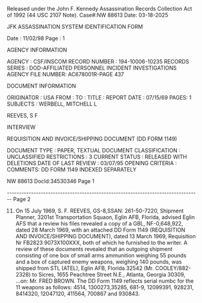 Released under the John F. Kennedy
Assassination Records Collection Act of
1992 (44 USC 2107 Note). Case#:NW
88613 Date: 03-18-2025

JFK ASSASSINATION SYSTEM
IDENTIFICATION FORM

Date : 11/02/98
Page : 1

AGENCY INFORMATION

AGENCY : CSF/INSCOM
RECORD NUMBER : 194-10006-10235
RECORDS SERIES : DOD-AFFILIATED PERSONNEL INCIDENT INVESTIGATIONS
AGENCY FILE NUMBER: AC678001R-PAGE 437

DOCUMENT INFORMATION

ORIGINATOR : USA
FROM :
TO :
TITLE : REPORT
DATE : 07/15/69
PAGES: 1
SUBJECTS : WERBELL, MITCHELL L

REEVES, S F

INTERVIEW

REQUISITION AND INVOICE/SHIPPING DOCUMENT (DD FORM 1149)

DOCUMENT TYPE : PAPER, TEXTUAL DOCUMENT
CLASSIFICATION : UNCLASSIFIED
RESTRICTIONS : 3
CURRENT STATUS : RELEASED WITH DELETIONS
DATE OF LAST REVIEW : 03/07/95
OPENING CRITERIA :
COMMENTS: DD FORM 1149 INDEXED SEPARATELY

NW 88613 DocId:34530346 Page 1


-------------------------------------------------------------------------------- Page 2

11. On 15 July 1969, S. F. REEVES, GS-8,SSAN: 261-50-7220, Shipment Planner, 3201st Transportation Squaon, Eglin AFB, Florida, advised Eglin AFS that a review his files revealed a copy of a GBL, NF-0,648,922, dated 28 March 1969, with an attached DD Form 1149 (REQUISITION AND INVOICE/SHIPPING DOCUMENT), dated 13 March 1969, Requisition Nr FB2823 9073X100XXX, both of which he furnished to the writer. A review of these documents revealed that an outgoing shipment consisting of one box of small arms ammunition weighing 55 pounds and a box of captured enemy weapons, weighing 140 pounds, was shipped from STL (ATEL), Eglin AFB, Florida 32542 (Mr. COOLEY/882-2328) to Sicres, 1655 Peachtree Street N.E., Atlanta, Georgia 30309, ...on: Mr. FRED BROWN. The DD Form 1149 reflects serial numbc for the 11 weapons as follows: 4514, 1300273,35285, 681-9, 12099391, 928231, 8414320, 12047120, 411564, 700867 and 930843.
